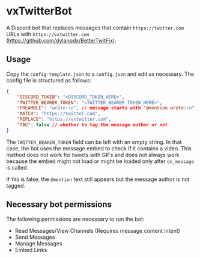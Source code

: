 # vxTwitterBot

A Discord bot that replaces messages that contain `https://twitter.com` URLs with `https://vxtwitter.com` (https://github.com/dylanpdx/BetterTwitFix).

## Usage

Copy the `config-template.json` to a `config.json` and edit as necessary.
The config file is structured as follows:

```json
{
    "DISCORD_TOKEN": "<DISCORD_TOKEN_HERE>",
    "TWITTER_BEARER_TOKEN": "<TWITTER_BEARER_TOKEN_HERE>",
    "PREAMBLE": "wrote:\n", // message starts with "@mention wrote:\n"
    "MATCH": "https://twitter.com",
    "REPLACE": "https://vxtwitter.com",
    "TAG": false // whether to tag the message author or not
}
```

The `TWITTER_BEARER_TOKEN` field can be left with an empty string.
In that case, the bot uses the message embed to check if it contains a video.
This method does not work for tweets with GIFs and does not always work because the embed might not load or might be loaded only after `on_message` is called.

If `TAG` is false, the `@mention` text still appears but the message author is not tagged.

## Necessary bot permissions

The following permissions are necessary to run the bot:
* Read Messages/View Channels (Requires message content intent)
* Send Messages
* Manage Messages
* Embed Links

